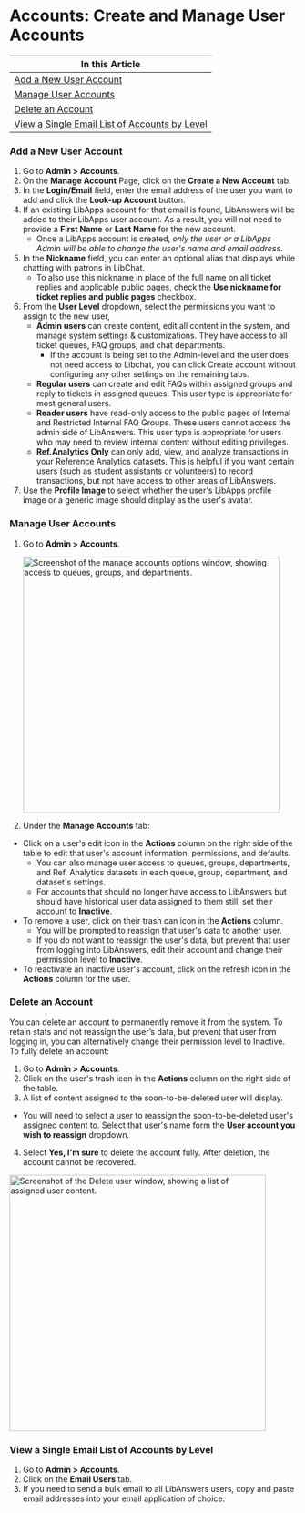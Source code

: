 # Accounts: Create and Manage User Accounts #

| In this Article  | 
| ------------- | 
| [Add a New User Account](###Add-a-New-User-Account)  |
| [Manage User Accounts](###Manage-User-Accounts)  |
| [Delete an Account](https://github.com/Bibliosquid/bibliosquid/edit/main/How-tos%20%26%20Tutorials/LibAnswers%20How-tos/Create%20and%20Manage%20LibAnswers%20User%20Accounts.md#delete-an-account) |
| [View a Single Email List of Accounts by Level](###View-a-Single-Email-List-of-Accounts-by-Level)

### Add a New User Account ###

1. Go to **Admin > Accounts**.
2. On the **Manage Account** Page, click on the **Create a New Account** tab.
3. In the **Login/Email** field, enter the email address of the user you want to add and click the **Look-up Account** button.
4. If an existing LibApps account for that email is found, LibAnswers will be added to their LibApps user account. As a result, you will not need to provide a **First Name** or **Last Name** for the new account.
   - Once a LibApps account is created, *only the user or a LibApps Admin will be able to change the user's name and email address*.
5. In the **Nickname** field, you can enter an optional alias that displays while chatting with patrons in LibChat.
   - To also use this nickname in place of the full name on all ticket replies and applicable public pages, check the **Use nickname for ticket replies and public pages** checkbox.
6. From the **User Level** dropdown, select the permissions you want to assign to the new user,
   - **Admin users** can create content, edit all content in the system, and manage system settings & customizations. They have access to all ticket queues, FAQ groups, and chat departments.
     - If the account is being set to the Admin-level and the user does not need access to Libchat, you can click Create account without configuring any other settings on the remaining tabs.
   - **Regular users** can create and edit FAQs within assigned groups and reply to tickets in assigned queues. This user type is appropriate for most general users.
   - **Reader users** have read-only access to the public pages of Internal and Restricted Internal FAQ Groups. These users cannot access the admin side of LibAnswers. This user type is appropriate for users who may need to review internal content without editing privileges.
   - **Ref.Analytics Only** can only add, view, and analyze transactions in your Reference Analytics datasets. This is helpful if you want certain users (such as student assistants or volunteers) to record transactions, but not have access to other areas of LibAnswers.
7. Use the **Profile Image** to select whether the user's LibApps profile image or a generic image should display as the user's avatar.

  
### Manage User Accounts ###

1. Go to **Admin > Accounts**.
   
   <img src="/../main/Assets/Images/Manage_Accounts.png" width="450" alt="Screenshot of the manage accounts options window, showing access to queues, groups, and departments.">
   
2. Under the **Manage Accounts** tab:
  - Click on a user's edit icon in the **Actions** column on the right side of the table to edit that user's account information, permissions, and defaults.
    - You can also manage user access to queues, groups, departments, and Ref. Analytics datasets in each queue, group, department, and dataset's settings.
    - For accounts that should no longer have access to LibAnswers but should have historical user data assigned to them still, set their account to **Inactive**.
  - To remove a user, click on their trash can icon in the **Actions** column.
    - You will be prompted to reassign that user's data to another user.
    - If you do not want to reassign the user's data, but prevent that user from logging into LibAnswers, edit their account and change their permission level to **Inactive**.
  - To reactivate an inactive user's account, click on the refresh icon in the **Actions** column for the user.


### Delete an Account ###

You can delete an account to permanently remove it from the system. To retain stats and not reassign the user’s data, but prevent that user from logging in, you can alternatively change their permission level to Inactive. To fully delete an account:

1. Go to **Admin > Accounts**. 
2. Click on the user's trash icon in the **Actions** column on the right side of the table.
3. A list of content assigned to the soon-to-be-deleted user will display.
  - You will need to select a user to reassign the soon-to-be-deleted user's assigned content to. Select that user's name form the **User account you wish to reassign** dropdown.
4. Select **Yes, I'm sure** to delete the account fully. After deletion, the account cannot be recovered.

<img src="/../main/Assets/Images/delete-user.png" width="450" alt="Screenshot of the Delete user window, showing a list of assigned user content.">

### View a Single Email List of Accounts by Level ###

1. Go to **Admin > Accounts**.
2. Click on the **Email Users** tab.
3. If you need to send a bulk email to all LibAnswers users, copy and paste email addresses into your email application of choice. 



